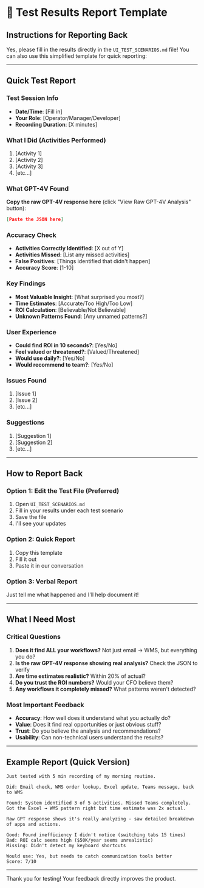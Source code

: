 # 📝 Test Results Report Template

## Instructions for Reporting Back

Yes, please fill in the results directly in the `UI_TEST_SCENARIOS.md` file! You can also use this simplified template for quick reporting:

---

## Quick Test Report

### Test Session Info
- **Date/Time**: [Fill in]
- **Your Role**: [Operator/Manager/Developer]
- **Recording Duration**: [X minutes]

### What I Did (Activities Performed)
1. [Activity 1]
2. [Activity 2]
3. [Activity 3]
4. [etc...]

### What GPT-4V Found
**Copy the raw GPT-4V response here** (click "View Raw GPT-4V Analysis" button):
```json
[Paste the JSON here]
```

### Accuracy Check
- **Activities Correctly Identified**: [X out of Y]
- **Activities Missed**: [List any missed activities]
- **False Positives**: [Things identified that didn't happen]
- **Accuracy Score**: [1-10]

### Key Findings
- **Most Valuable Insight**: [What surprised you most?]
- **Time Estimates**: [Accurate/Too High/Too Low]
- **ROI Calculation**: [Believable/Not Believable]
- **Unknown Patterns Found**: [Any unnamed patterns?]

### User Experience
- **Could find ROI in 10 seconds?**: [Yes/No]
- **Feel valued or threatened?**: [Valued/Threatened]
- **Would use daily?**: [Yes/No]
- **Would recommend to team?**: [Yes/No]

### Issues Found
1. [Issue 1]
2. [Issue 2]
3. [etc...]

### Suggestions
1. [Suggestion 1]
2. [Suggestion 2]
3. [etc...]

---

## How to Report Back

### Option 1: Edit the Test File (Preferred)
1. Open `UI_TEST_SCENARIOS.md`
2. Fill in your results under each test scenario
3. Save the file
4. I'll see your updates

### Option 2: Quick Report
1. Copy this template
2. Fill it out
3. Paste it in our conversation

### Option 3: Verbal Report
Just tell me what happened and I'll help document it!

---

## What I Need Most

### Critical Questions
1. **Does it find ALL your workflows?** Not just email → WMS, but everything you do?
2. **Is the raw GPT-4V response showing real analysis?** Check the JSON to verify
3. **Are time estimates realistic?** Within 20% of actual?
4. **Do you trust the ROI numbers?** Would your CFO believe them?
5. **Any workflows it completely missed?** What patterns weren't detected?

### Most Important Feedback
- **Accuracy**: How well does it understand what you actually do?
- **Value**: Does it find real opportunities or just obvious stuff?
- **Trust**: Do you believe the analysis and recommendations?
- **Usability**: Can non-technical users understand the results?

---

## Example Report (Quick Version)

```
Just tested with 5 min recording of my morning routine.

Did: Email check, WMS order lookup, Excel update, Teams message, back to WMS

Found: System identified 3 of 5 activities. Missed Teams completely. 
Got the Excel → WMS pattern right but time estimate was 2x actual.

Raw GPT response shows it's really analyzing - saw detailed breakdown of apps and actions.

Good: Found inefficiency I didn't notice (switching tabs 15 times)
Bad: ROI calc seems high ($50K/year seems unrealistic)
Missing: Didn't detect my keyboard shortcuts

Would use: Yes, but needs to catch communication tools better
Score: 7/10
```

---

Thank you for testing! Your feedback directly improves the product.